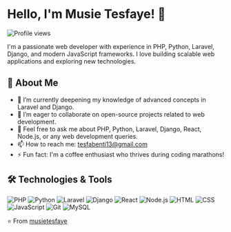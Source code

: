 # Hello, I'm Musie Tesfaye! 👋

![Profile views](https://komarev.com/ghpvc/?username=musietesfaye&color=blue)

I'm a passionate web developer with experience in PHP, Python, Laravel, Django, and modern JavaScript frameworks. I love building scalable web applications and exploring new technologies.

## 🚀 About Me

- 🌱 I’m currently deepening my knowledge of advanced concepts in Laravel and Django.
- 👯 I’m eager to collaborate on open-source projects related to web development.
- 💬 Feel free to ask me about PHP, Python, Laravel, Django, React, Node.js, or any web development queries.
- 📫 How to reach me: [tesfabenti13@gmail.com](mailto:tesfabenti13@gmail.com)
- ⚡ Fun fact: I'm a coffee enthusiast who thrives during coding marathons!

## 🛠️ Technologies & Tools

![PHP](https://img.shields.io/badge/-PHP-777BB4?style=flat&logo=php&logoColor=white)
![Python](https://img.shields.io/badge/-Python-3776AB?style=flat&logo=python&logoColor=white)
![Laravel](https://img.shields.io/badge/-Laravel-FF2D20?style=flat&logo=laravel&logoColor=white)
![Django](https://img.shields.io/badge/-Django-092E20?style=flat&logo=django&logoColor=white)
![React](https://img.shields.io/badge/-React-61DAFB?style=flat&logo=react&logoColor=black)
![Node.js](https://img.shields.io/badge/-Node.js-339933?style=flat&logo=node.js&logoColor=white)
![HTML](https://img.shields.io/badge/-HTML5-E34F26?style=flat&logo=html5&logoColor=white)
![CSS](https://img.shields.io/badge/-CSS3-1572B6?style=flat&logo=css3&logoColor=white)
![JavaScript](https://img.shields.io/badge/-JavaScript-F7DF1E?style=flat&logo=javascript&logoColor=black)
![Git](https://img.shields.io/badge/-Git-F05032?style=flat&logo=git&logoColor=white)
![MySQL](https://img.shields.io/badge/-MySQL-4479A1?style=flat&logo=mysql&logoColor=white)

⭐️ From [musietesfaye](https://github.com/musietesfaye)

